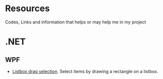 # Resources
Codes, Links and information that helps or may help me in my project

# .NET
## WPF
* [Listbox drag selection](https://www.codeproject.com/Articles/209560/ListBox-drag-selection). Select items by drawing a rectangle on a listbox.
